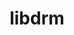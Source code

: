---
title: "libdrm"
layout: cache
categories: [package, develop]
meta: {"compilers": ["gcc@11.1.0", "gcc@11.4.0", "gcc@13.2.0"], "num_specs": 24, "num_specs_by_stack": {"data-vis-sdk": 3, "e4s": 8, "hep": 4, "ml-linux-x86_64-rocm": 9, "root": 24}, "oss": ["ubuntu20.04", "ubuntu22.04", "ubuntu24.04"], "platforms": ["linux"], "stacks": ["data-vis-sdk", "e4s", "hep", "ml-linux-x86_64-rocm", "root"], "targets": ["x86_64_v3"], "versions": ["2.4.124"]}
spec_details: [{"compiler": "gcc@13.2.0", "hash": "23k4dyxdz4okxmddykvquc7jtqjacsf2", "os": "ubuntu24.04", "platform": "linux", "size": "-", "stacks": ["ml-linux-x86_64-rocm", "root"], "target": "x86_64_v3", "variants": ["build_system=meson", "buildtype=release", "default_library:=shared", "~docs", "~strip"], "versions": ["2.4.124"]}, {"compiler": "gcc@11.4.0", "hash": "3fqosbnxwtrlucyhx4ffyy25l4bffkbs", "os": "ubuntu22.04", "platform": "linux", "size": "-", "stacks": ["hep", "root"], "target": "x86_64_v3", "variants": ["build_system=meson", "buildtype=release", "default_library:=shared", "~docs", "~strip"], "versions": ["2.4.124"]}, {"compiler": "gcc@13.2.0", "hash": "3jlavtc56wa6zumhieegy4w2yg2cc2wd", "os": "ubuntu24.04", "platform": "linux", "size": "-", "stacks": ["ml-linux-x86_64-rocm", "root"], "target": "x86_64_v3", "variants": ["build_system=meson", "buildtype=release", "default_library:=shared", "~docs", "~strip"], "versions": ["2.4.124"]}, {"compiler": "gcc@11.4.0", "hash": "45xquj5lopkpzxkolykhv5twh4aevo3p", "os": "ubuntu22.04", "platform": "linux", "size": "-", "stacks": ["e4s", "root"], "target": "x86_64_v3", "variants": ["build_system=meson", "buildtype=release", "default_library:=shared", "~docs", "~strip"], "versions": ["2.4.124"]}, {"compiler": "gcc@13.2.0", "hash": "54crc2ruv5muyncaf2nn6cq5x7bxybm6", "os": "ubuntu24.04", "platform": "linux", "size": "-", "stacks": ["ml-linux-x86_64-rocm", "root"], "target": "x86_64_v3", "variants": ["build_system=meson", "buildtype=release", "default_library:=shared", "~docs", "~strip"], "versions": ["2.4.124"]}, {"compiler": "gcc@13.2.0", "hash": "5h36blc6ulf4a2n2pkviuwfxnbmdhbjn", "os": "ubuntu24.04", "platform": "linux", "size": "-", "stacks": ["ml-linux-x86_64-rocm", "root"], "target": "x86_64_v3", "variants": ["build_system=meson", "buildtype=release", "default_library:=shared", "~docs", "~strip"], "versions": ["2.4.124"]}, {"compiler": "gcc@11.4.0", "hash": "5tsw3a3zu2i3xfwfiissatbqqg4uh5qz", "os": "ubuntu22.04", "platform": "linux", "size": "-", "stacks": ["e4s", "root"], "target": "x86_64_v3", "variants": ["build_system=meson", "buildtype=release", "default_library:=shared", "~docs", "~strip"], "versions": ["2.4.124"]}, {"compiler": "gcc@11.1.0", "hash": "65wufcizsppmevph3nsojgdq3wmkukjr", "os": "ubuntu20.04", "platform": "linux", "size": "-", "stacks": ["data-vis-sdk", "root"], "target": "x86_64_v3", "variants": ["build_system=meson", "buildtype=release", "default_library:=shared", "~docs", "~strip"], "versions": ["2.4.124"]}, {"compiler": "gcc@11.4.0", "hash": "6qaqrcsqp63evmb57tdpfaej63rjtgie", "os": "ubuntu22.04", "platform": "linux", "size": "-", "stacks": ["e4s", "root"], "target": "x86_64_v3", "variants": ["build_system=meson", "buildtype=release", "default_library:=shared", "~docs", "~strip"], "versions": ["2.4.124"]}, {"compiler": "gcc@11.4.0", "hash": "aearzmcqpqodrmokmhredd46qog2eyck", "os": "ubuntu22.04", "platform": "linux", "size": "-", "stacks": ["e4s", "root"], "target": "x86_64_v3", "variants": ["build_system=meson", "buildtype=release", "default_library:=shared", "~docs", "~strip"], "versions": ["2.4.124"]}, {"compiler": "gcc@11.4.0", "hash": "bgiuxzxjcapx6vgfkvz3ogubanlmpla7", "os": "ubuntu22.04", "platform": "linux", "size": "-", "stacks": ["e4s", "root"], "target": "x86_64_v3", "variants": ["build_system=meson", "buildtype=release", "default_library:=shared", "~docs", "~strip"], "versions": ["2.4.124"]}, {"compiler": "gcc@13.2.0", "hash": "c5wx4plaqj7aex4d5yhesuhb7akfkjix", "os": "ubuntu24.04", "platform": "linux", "size": "-", "stacks": ["ml-linux-x86_64-rocm", "root"], "target": "x86_64_v3", "variants": ["build_system=meson", "buildtype=release", "default_library:=shared", "~docs", "~strip"], "versions": ["2.4.124"]}, {"compiler": "gcc@11.4.0", "hash": "cbsm5k73yn4vfysbml6wukyzbp7wshxv", "os": "ubuntu22.04", "platform": "linux", "size": "-", "stacks": ["hep", "root"], "target": "x86_64_v3", "variants": ["build_system=meson", "buildtype=release", "default_library:=shared", "~docs", "~strip"], "versions": ["2.4.124"]}, {"compiler": "gcc@11.4.0", "hash": "d7lqfkcr4sdf3mmvwgrzxt5lukqz73be", "os": "ubuntu22.04", "platform": "linux", "size": "-", "stacks": ["hep", "root"], "target": "x86_64_v3", "variants": ["build_system=meson", "buildtype=release", "default_library:=shared", "~docs", "~strip"], "versions": ["2.4.124"]}, {"compiler": "gcc@11.1.0", "hash": "g5wu4em46t3b5itpz232x2w2pn5yu7s4", "os": "ubuntu20.04", "platform": "linux", "size": "-", "stacks": ["data-vis-sdk", "root"], "target": "x86_64_v3", "variants": ["build_system=meson", "buildtype=release", "default_library:=shared", "~docs", "~strip"], "versions": ["2.4.124"]}, {"compiler": "gcc@11.4.0", "hash": "ger63a5jcerrjcamwzq5majxhvbarrla", "os": "ubuntu22.04", "platform": "linux", "size": "-", "stacks": ["e4s", "root"], "target": "x86_64_v3", "variants": ["build_system=meson", "buildtype=release", "default_library:=shared", "~docs", "~strip"], "versions": ["2.4.124"]}, {"compiler": "gcc@11.1.0", "hash": "k32dik4f6ucmkskmqke5jxlyn3kdhsqc", "os": "ubuntu20.04", "platform": "linux", "size": "-", "stacks": ["data-vis-sdk", "root"], "target": "x86_64_v3", "variants": ["build_system=meson", "buildtype=release", "default_library:=shared", "~docs", "~strip"], "versions": ["2.4.124"]}, {"compiler": "gcc@11.4.0", "hash": "kuze5oxocyk2tfsrpciwyli66xgcdgxw", "os": "ubuntu22.04", "platform": "linux", "size": "-", "stacks": ["e4s", "root"], "target": "x86_64_v3", "variants": ["build_system=meson", "buildtype=release", "default_library:=shared", "~docs", "~strip"], "versions": ["2.4.124"]}, {"compiler": "gcc@13.2.0", "hash": "kxzcuytzfhl5bnibgxjnfso6klyrbntw", "os": "ubuntu24.04", "platform": "linux", "size": "-", "stacks": ["ml-linux-x86_64-rocm", "root"], "target": "x86_64_v3", "variants": ["build_system=meson", "buildtype=release", "default_library:=shared", "~docs", "~strip"], "versions": ["2.4.124"]}, {"compiler": "gcc@13.2.0", "hash": "pbedfpdrhhegfo2zztpf5ymwnnkntwqu", "os": "ubuntu24.04", "platform": "linux", "size": "-", "stacks": ["ml-linux-x86_64-rocm", "root"], "target": "x86_64_v3", "variants": ["build_system=meson", "buildtype=release", "default_library:=shared", "~docs", "~strip"], "versions": ["2.4.124"]}, {"compiler": "gcc@13.2.0", "hash": "rnqtzq5oi3sx56sn6y7jwua4v2dhfers", "os": "ubuntu24.04", "platform": "linux", "size": "-", "stacks": ["ml-linux-x86_64-rocm", "root"], "target": "x86_64_v3", "variants": ["build_system=meson", "buildtype=release", "default_library:=shared", "~docs", "~strip"], "versions": ["2.4.124"]}, {"compiler": "gcc@11.4.0", "hash": "syf5b56m7pge7kf75vidqa6qchtqdkje", "os": "ubuntu22.04", "platform": "linux", "size": "-", "stacks": ["e4s", "root"], "target": "x86_64_v3", "variants": ["build_system=meson", "buildtype=release", "default_library:=shared", "~docs", "~strip"], "versions": ["2.4.124"]}, {"compiler": "gcc@13.2.0", "hash": "wnq6podemoniqlwbnmvy4zdlefiywl5l", "os": "ubuntu24.04", "platform": "linux", "size": "-", "stacks": ["ml-linux-x86_64-rocm", "root"], "target": "x86_64_v3", "variants": ["build_system=meson", "buildtype=release", "default_library:=shared", "~docs", "~strip"], "versions": ["2.4.124"]}, {"compiler": "gcc@11.4.0", "hash": "wvwrh3iezvv6j32bh35gvtlwyqjwzdkw", "os": "ubuntu22.04", "platform": "linux", "size": "-", "stacks": ["hep", "root"], "target": "x86_64_v3", "variants": ["build_system=meson", "buildtype=release", "default_library:=shared", "~docs", "~strip"], "versions": ["2.4.124"]}]
---